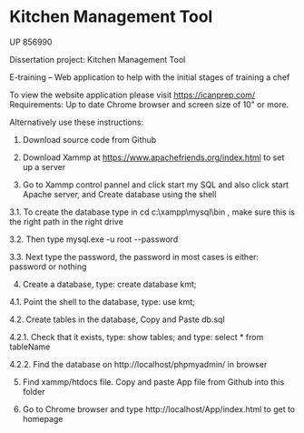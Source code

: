 # Kitchen Management Tool
UP 856990

Dissertation project: 
Kitchen Management Tool

E-training – Web application to help with the initial stages of training a chef 

To view the website application please visit https://icanprep.com/ 
Requirements: Up to date Chrome browser and screen size of 10" or more.

Alternatively use these instructions:

1. Download source code from Github


2. Download Xammp at https://www.apachefriends.org/index.html to set up a server 


3. Go to Xammp control pannel and click start my SQL and also click start Apache server, and Create database using the shell

3.1. To create the database type in cd c:\xampp\mysql\bin , make sure this is the right path in the right drive

3.2. Then type mysql.exe -u root --password

3.3. Next type the password, the password in most cases is either: password or nothing


4. Create a database, type: create database kmt;

4.1. Point the shell to the database, type: use kmt;

4.2. Create tables in the database, Copy and Paste db.sql 

4.2.1. Check that it exists, type: show tables; and type: select * from tableName

4.2.2. Find the database on http://localhost/phpmyadmin/ in browser


5. Find xammp/htdocs file. Copy and paste App file from Github into this folder


6. Go to Chrome browser and type http://localhost/App/index.html to get to homepage
